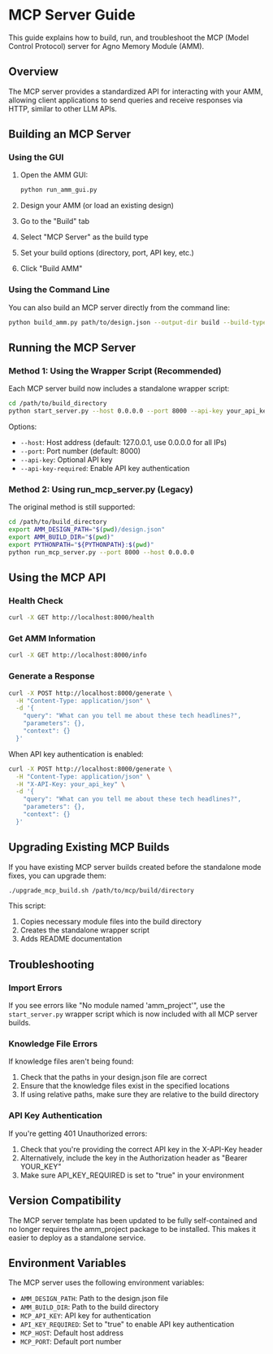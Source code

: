 # MCP Server Guide

This guide explains how to build, run, and troubleshoot the MCP (Model Control Protocol) server for Agno Memory Module (AMM).

## Overview

The MCP server provides a standardized API for interacting with your AMM, allowing client applications to send queries and receive responses via HTTP, similar to other LLM APIs.

## Building an MCP Server

### Using the GUI

1. Open the AMM GUI:
   ```bash
   python run_amm_gui.py
   ```

2. Design your AMM (or load an existing design)

3. Go to the "Build" tab

4. Select "MCP Server" as the build type

5. Set your build options (directory, port, API key, etc.)

6. Click "Build AMM"

### Using the Command Line

You can also build an MCP server directly from the command line:

```bash
python build_amm.py path/to/design.json --output-dir build --build-type mcp_server
```

## Running the MCP Server

### Method 1: Using the Wrapper Script (Recommended)

Each MCP server build now includes a standalone wrapper script:

```bash
cd /path/to/build_directory
python start_server.py --host 0.0.0.0 --port 8000 --api-key your_api_key
```

Options:
- `--host`: Host address (default: 127.0.0.1, use 0.0.0.0 for all IPs)
- `--port`: Port number (default: 8000)
- `--api-key`: Optional API key
- `--api-key-required`: Enable API key authentication

### Method 2: Using run_mcp_server.py (Legacy)

The original method is still supported:

```bash
cd /path/to/build_directory
export AMM_DESIGN_PATH="$(pwd)/design.json"
export AMM_BUILD_DIR="$(pwd)"
export PYTHONPATH="${PYTHONPATH}:$(pwd)"
python run_mcp_server.py --port 8000 --host 0.0.0.0
```

## Using the MCP API

### Health Check

```bash
curl -X GET http://localhost:8000/health
```

### Get AMM Information

```bash
curl -X GET http://localhost:8000/info
```

### Generate a Response

```bash
curl -X POST http://localhost:8000/generate \
  -H "Content-Type: application/json" \
  -d '{
    "query": "What can you tell me about these tech headlines?",
    "parameters": {},
    "context": {}
  }'
```

When API key authentication is enabled:

```bash
curl -X POST http://localhost:8000/generate \
  -H "Content-Type: application/json" \
  -H "X-API-Key: your_api_key" \
  -d '{
    "query": "What can you tell me about these tech headlines?",
    "parameters": {},
    "context": {}
  }'
```

## Upgrading Existing MCP Builds

If you have existing MCP server builds created before the standalone mode fixes, you can upgrade them:

```bash
./upgrade_mcp_build.sh /path/to/mcp/build/directory
```

This script:
1. Copies necessary module files into the build directory
2. Creates the standalone wrapper script
3. Adds README documentation

## Troubleshooting

### Import Errors

If you see errors like "No module named 'amm_project'", use the `start_server.py` wrapper script which is now included with all MCP server builds.

### Knowledge File Errors

If knowledge files aren't being found:
1. Check that the paths in your design.json file are correct
2. Ensure that the knowledge files exist in the specified locations
3. If using relative paths, make sure they are relative to the build directory

### API Key Authentication

If you're getting 401 Unauthorized errors:
1. Check that you're providing the correct API key in the X-API-Key header
2. Alternatively, include the key in the Authorization header as "Bearer YOUR_KEY"
3. Make sure API_KEY_REQUIRED is set to "true" in your environment

## Version Compatibility

The MCP server template has been updated to be fully self-contained and no longer requires the amm_project package to be installed. This makes it easier to deploy as a standalone service.

## Environment Variables

The MCP server uses the following environment variables:
- `AMM_DESIGN_PATH`: Path to the design.json file
- `AMM_BUILD_DIR`: Path to the build directory
- `MCP_API_KEY`: API key for authentication
- `API_KEY_REQUIRED`: Set to "true" to enable API key authentication
- `MCP_HOST`: Default host address
- `MCP_PORT`: Default port number